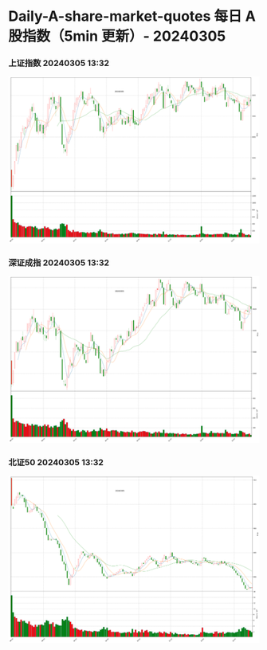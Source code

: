
# Daily-A-share-market-quotes 每日 A 股指数（5min 更新）- 20240305

### 上证指数 20240305 13:32
![](./fig/2024/3/20240305-sh000001.png)

### 深证成指 20240305 13:32
![](./fig/2024/3/20240305-sz399001.png)

### 北证50 20240305 13:32
![](./fig/2024/3/20240305-bj899050.png)
